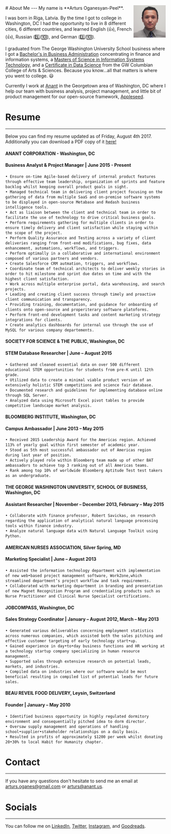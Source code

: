 
<link rel="shortcut icon" type="image/png" href="/favicon.png">

<img alt="hi!" class="img-circle" align="right" src="/arturs.jpg" width="20%" margin="15px">
# About Me 
---
My name is **Arturs Oganesyan-Peel**. 

I was born in Riga, Latvia. By the time I got to college in Washington, DC I had the opportunity to live in 8 different cities, 6 different countries, and learned English (:thumbsup:), French (:thumbsup:), Russian (:five:/:keycap_ten:), and German (:three:/:keycap_ten:).

<!--<iframe width="100%" height="300" src="https://www.google.com/maps/embed?pb=!1m18!1m12!1m3!1d278360.92585341353!2d23.850081744067825!3d56.97116141078604!2m3!1f0!2f0!3f0!3m2!1i1024!2i768!4f13.1!3m3!1m2!1s0x46eecfb0e5073ded%3A0x400cfcd68f2fe30!2sRiga%2C+Latvia!5e0!3m2!1sen!2sus!4v1501877805075" frameborder="0" allowfullscreen  align="center"></iframe>-->

I graduated from The George Washington University School business where I got a [Bachelor's in Business Administration](https://business.gwu.edu/academics/programs/undergraduate/bba) concentrating in finance and information systems, a [Masters of Science in Information Systems Technology](https://business.gwu.edu/academics/programs/specialized-masters/msist), and a [Certificate in Data Science](https://datasci.columbian.gwu.edu/) from the GW Columbian College of Arts & Sciences. Because you know...all that matters is where you went to college. :smiley:

Currently I work at <a href="www.anant.us" target="_blank">Anant</a> in the Georgetown area of Washington, DC where I help our team with business analysis, project management, and little bit of product management for our open-source framework, <a href="https://github.com/Appleseed" target="_blank">Appleseed</a>.


# Resume
---
Below you can find my resume updated as of Friday, August 4th 2017. Additionally you can download a PDF copy of it <a href="Arturs.Oganesyan-Peel.CV.03.20.2017.pdf" target="_blank">here!</a>


#### ANANT CORPORATION - Washington, DC
#### Business Analyst & Project Manager   |   June 2015 - Present
```
• Ensure on-time Agile-based delivery of internal product features through effective team leadership, organization of sprints and feature backlog whilst keeping overall product goals in sight.
• Managed technical team in delivering client project focusing on the gathering of data from multiple SaaS and on­-premise software systems to be displayed in open-source Metabase and Redash business intelligence tools.
• Act as liaison between the client and technical team in order to facilitate the use of technology to drive critical business goals.
• Perform requirements gathering for multiple clients in order to ensure timely delivery and client satisfaction while staying within the scope of the project. 
• Perform Quality Assurance and Testing across a variety of client deliveries ranging from front-end modifications, bug fixes, data enhancement, automations, workflows, and triggers.
• Perform optimally in a collaborative and international environment composed of various partners and vendors. 
• Create Salesforce CRM autmation, triggers, and workflows.
• Coordinate team of technical architects to deliver weekly stories in order to hit milestone and sprint due dates on time and with the highest client satisfaction.
• Work across multiple enterprise portal, data warehousing, and search projects. 
• Leading and creating client success through timely and proactive client communication and transparency.
• Providing training, documentation, and guidance for on­boarding of clients onto open-source and properiterary software platoforms.
• Perform front-end development tasks and content marketing strategy integrations for clients. 
• Create analytics dashboards for internal use through the use of MySQL for various company departements.
```

#### SOCIETY FOR SCIENCE & THE PUBLIC, Washington, DC 
#### STEM Database Researcher   |   June – August 2015
```
• Gathered and cleaned essential data on over 500 different educational STEM opportunities for students from pre-K until 12th grade.
• Utilized data to create a minimal viable product version of an extensively holistic STEM competitions and science fair database.
• Documented research and guidelines for implementing database online through SQL Server.
• Analyzed data using Microsoft Excel pivot tables to provide competitive landscape market analysis.
```

#### BLOOMBERG INSTITUTE, Washington, DC 
#### Campus Ambassador   |   June 2013 – May 2015
```
• Received 2015 Leadership Award for the Americas region. Achieved 113% of yearly goal within first semester of academic year. 
• Stood as 5th most successful ambassador out of Americas region during last year of position.
• Actively played role within Bloomberg team made up of other BAT ambassadors to achieve top 3 ranking out of all Americas teams.
• Rank among top 10% of worldwide Bloomberg Aptitude Test test takers as an undergraduate.
```

#### THE GEORGE WASHINGTON UNIVERSITY, SCHOOL OF BUSINESS, Washington, DC 
#### Assistant Researcher   |   November – December 2013, February – May 2015
```
• Collaborate with finance professor, Robert Savickas, on research regarding the application of analytical natural language processing tools within finance industry. 
• Analyze natural language data with Natural Language Toolkit using Python.
```

#### AMERICAN NURSES ASSOCIATION, Silver Spring, MD
#### Marketing Specialist   |   June – August 2013
```
• Assisted the information technology department with implementation of new web•based project management software, WorkZone,which streamlined department’s project workflow and task requirements.
• Collaborated with marketing department in branding and presentation of new Magnet Recognition Program and credentialing products such as Nurse Practitioner and Clinical Nurse Specialist certifications.
```

#### JOBCOMPASS, Washington, DC 
#### Sales Strategy Coordinator   |   January – August 2012, March – May 2013
```
• Generated various deliverables concerning employment statistics across numerous companies, which assisted both the sales pitching and effective customer targeting of early technology start•up.
• Gained experience in day•to•day business functions and HR working at a technology startup company specializing in human resource management.
• Supported sales through extensive research on potential leads, markets, and industries. 
• Compiled data on industries where our software would be most beneficial resulting in compiled list of potential leads for future sales.
```

#### BEAU REVEIL FOOD DELIVERY, Leysin, Switzerland
#### Founder   |   January – May 2010
```
• Identified business opportunity in highly regulated dormitory environment and consequentially pitched idea to dorm director.
• Oversaw supply management and operations of handling school•supplier•stakeholder relationships on a daily basis.
• Resulted in profits of approximately $1200 per week whilst donating 20•30% to local Habit for Humanity chapter.
 ```

# Contact
---
If you have any questions don't hesitate to send me an email at [arturs.oganes@gmail.com](mailto:arturs.oganes@gmail.com) or [arturs@anant.us](mailto:arturs@anant.us).

# Socials
---
You can follow me on <a href="https://www.linkedin.com/in/arturso/?locale=en_US" target="_blank">LinkedIn</a>, <a href="https://twitter.com/_AOG" target="_blank">Twitter</a>, <a href="https://www.instagram.com/le_roi_arturs/" target="_blank">Instagram</a>, and <a href="https://www.goodreads.com/user/show/6442888-arturs" target="_blank">Goodreads</a>.
